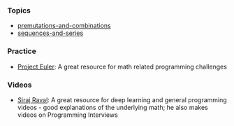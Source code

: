 ### Topics

* [premutations-and-combinations](https://github.com/DimaMukhin/Programming-Interview-Math/blob/master/guides/premutations-and-combinations.md)
* [sequences-and-series](https://github.com/DimaMukhin/Programming-Interview-Math/blob/master/guides/sequences-and-series.md)

### Practice

* [Project Euler](https://github.com/DimaMukhin/Programming-Interview-Math/blob/master/guides/project-euler.md): A great resource for math related programming challenges

### Videos

* [Siraj Raval](https://www.youtube.com/channel/UCWN3xxRkmTPmbKwht9FuE5A): A great resource for deep learning and general programming videos - good explanations of the underlying math; he also makes videos on Programming Interviews
